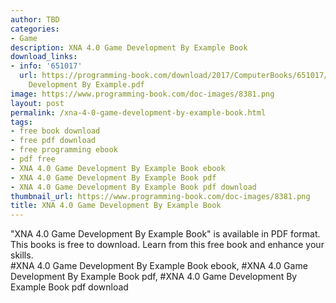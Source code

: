```yaml
---
author: TBD
categories:
- Game
description: XNA 4.0 Game Development By Example Book
download_links:
- info: '651017'
  url: https://programming-book.com/download/2017/ComputerBooks/651017/XNA 4.0 Game
    Development By Example.pdf
image: https://www.programming-book.com/doc-images/8381.png
layout: post
permalink: /xna-4-0-game-development-by-example-book.html
tags:
- free book download
- free pdf download
- free programming ebook
- pdf free
- XNA 4.0 Game Development By Example Book ebook
- XNA 4.0 Game Development By Example Book pdf
- XNA 4.0 Game Development By Example Book pdf download
thumbnail_url: https://www.programming-book.com/doc-images/8381.png
title: XNA 4.0 Game Development By Example Book
---
```


 
<div class="item-desc text-justify">
  "XNA 4.0 Game Development By Example Book" is available in PDF format. This books is free to download. Learn from this free book and enhance your skills.
  <br>
  #XNA 4.0 Game Development By Example Book ebook, #XNA 4.0 Game Development By Example Book pdf, #XNA 4.0 Game Development By Example Book pdf download
</div>